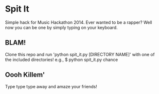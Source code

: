 # Spit It

Simple hack for Music Hackathon 2014.
Ever wanted to be a rapper? Well now you can be one by simply typing on your keyboard.

## BLAM!

Clone this repo and run 'python spit_it.py [DIRECTORY NAME]' with one of the included directories!
e.g., $ python spit_it.py chance

## Oooh Killem'

Type type type away and amaze your friends!
